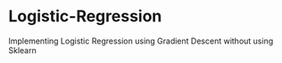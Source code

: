 # Logistic-Regression
Implementing Logistic Regression using Gradient Descent without using Sklearn
